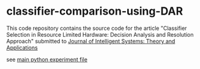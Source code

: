 # classifier-comparison-using-DAR

This code repository contains the source code for the article "Classifier Selection in Resource Limited Hardware: Decision Analysis and Resolution Approach" submitted to [Journal of Intelligent Systems: Theory and Applications](https://dergipark.org.tr/en/pub/jista)

see [main python experiment file](codePython/run_find_metrics_kdd99.py)

